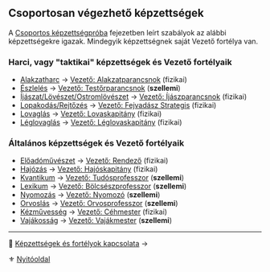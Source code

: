 ## Csoportosan végezhető képzettségek

A [Csoportos képzettségpróba](030_07_01_csoportos_kepzettsegproba.md) fejezetben leírt szabályok az alábbi képzettségekre igazak. Mindegyik képzettségnek saját Vezető fortélya van.

### Harci, vagy "taktikai" képzettségek és Vezető fortélyaik

- [Alakzatharc](kepzettsegek.primer.harci/alakzatharc.md) → [Vezető: Alakzatparancsnok](fortelyok.harci/vezeto_alakzatparancsnok.md) (fizikai)
- [Észlelés](kepzettsegek.primer.altalanos/eszleles.md) → [Vezető: Testőrparancsnok](fortelyok.harci/vezeto_testorparancsnok.md) (**szellemi**)
- [Íjászat/Lövészet/Ostromlövészet](kepzettsegek.primer.harci/tavolsagi_harcmodor.md) → [Vezető: Íjászparancsnok](fortelyok.harci/vezeto_ijaszparancsnok.md) (fizikai)
- [Lopakodás/Rejtőzés](kepzettsegek.primer.altalanos/lopakodas_rejtozes.md) → [Vezető: Fejvadász Strategis](fortelyok.harci/vezeto_fejvadasz_strategis.md) (fizikai)
- [Lovaglás](kepzettsegek.szekunder/lovaglas.md) → [Vezető: Lovaskapitány](fortelyok.harci/vezeto_lovaskapitany.md) (fizikai)
- [Léglovaglás](kepzettsegek.szekunder/leglovaglas.md) → [Vezető: Léglovaskapitány](fortelyok.harci/vezeto_leglovaskapitany.md) (fizikai)

### Általános képzettségek és Vezető fortélyaik

- [Előadóművészet](kepzettsegek.szekunder/eloadomuveszet.md) → [Vezető: Rendező](fortelyok.altalanos/vezeto_rendezo.md) (fizikai)
- [Hajózás](kepzettsegek.szekunder/hajozas.md) →  [Vezető: Hajóskapitány](fortelyok.altalanos/vezeto_hajoskapitany.md) (fizikai)
- [Kvantikum](kepzettsegek.szekunder/kvantikum.md) → [Vezető: Tudósprofesszor](fortelyok.altalanos/vezeto_tudosprofesszor.md) (**szellemi**)
- [Lexikum](kepzettsegek.szekunder/lexikum.md) → [Vezető: Bölcsészprofesszor](fortelyok.altalanos/vezeto_bolcseszprofesszor.md) (**szellemi**)
- [Nyomozás](kepzettsegek.primer.altalanos/nyomozas.md) → [Vezető: Nyomozó](fortelyok.altalanos/vezeto_nyomozo.md) (**szellemi**)
- [Orvoslás](kepzettsegek.primer.altalanos/orvoslas.md) → [Vezető: Orvosprofesszor](fortelyok.altalanos/vezeto_orvosprofesszor.md) (**szellemi**)
- [Kézművesség](kepzettsegek.szekunder/kezmuvesseg.md) → [Vezető: Céhmester](fortelyok.altalanos/vezeto_cehmester.md) (fizikai)
- [Vajákosság](kepzettsegek.szekunder/vajakossag.md) → [Vezető: Vajákmester](fortelyok.altalanos/vezeto_vajakmester.md) (**szellemi**)

---
🔗 [Képzettségek és fortélyok kapcsolata](030_08_01_kepzettsegek_fortelyok_kapcsolata.md) →

⚜️ [Nyitóoldal](start.md#3-k%C3%A9pzetts%C3%A9grendszer-)
